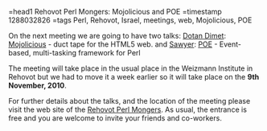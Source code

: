 =head1 Rehovot Perl Mongers: Mojolicious and POE
=timestamp 1288032826
=tags Perl, Rehovot, Israel, meetings, web, Mojolicious, POE

On the next meeting we are going to have two talks:
<a href="http://corky.net/dotan/">Dotan Dimet</a>: <a href="http://mojolicious.org/">Mojolicious</a> - duct tape for the HTML5 web.
and <a href="http://blogs.perl.org/users/sawyer_x/">Sawyer</a>: <a href="http://poe.perl.org/">POE</a> - Event-based, multi-tasking framework for Perl

The meeting will take place in the usual place in the Weizmann Institute in Rehovot but we had to move it a week earlier so it will take place on the
<b>9th November, 2010</b>.

For further details about the talks, and the location of the meeting please visit the web site of the
<a href="http://rehovot.pm.org/">Rehovot Perl Mongers</a>. As usual, the entrance is free and you 
are welcome to invite your friends and co-workers.


